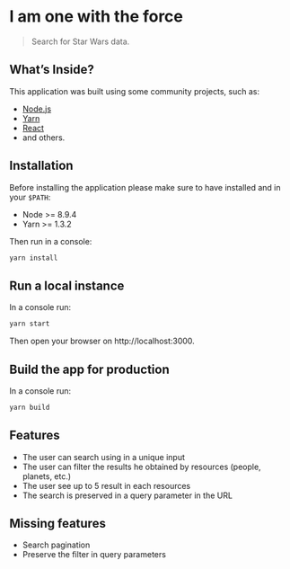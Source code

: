 # I am one with the force

> Search for Star Wars data.

## What’s Inside?

This application was built using some community projects, such as:

* [Node.js](https://nodejs.org)
* [Yarn](https://yarnpkg.com)
* [React](https://facebook.github.io/react/)
* and others.

## Installation

Before installing the application please make sure to have installed and in your `$PATH`:

* Node >= 8.9.4
* Yarn >= 1.3.2

Then run in a console:

```sh
yarn install
```

## Run a local instance

In a console run:

```sh
yarn start
```

Then open your browser on http://localhost:3000.

## Build the app for production

In a console run:

```sh
yarn build
```

## Features

* The user can search using in a unique input
* The user can filter the results he obtained by resources (people, planets, etc.)
* The user see up to 5 result in each resources
* The search is preserved in a query parameter in the URL

## Missing features

* Search pagination
* Preserve the filter in query parameters
